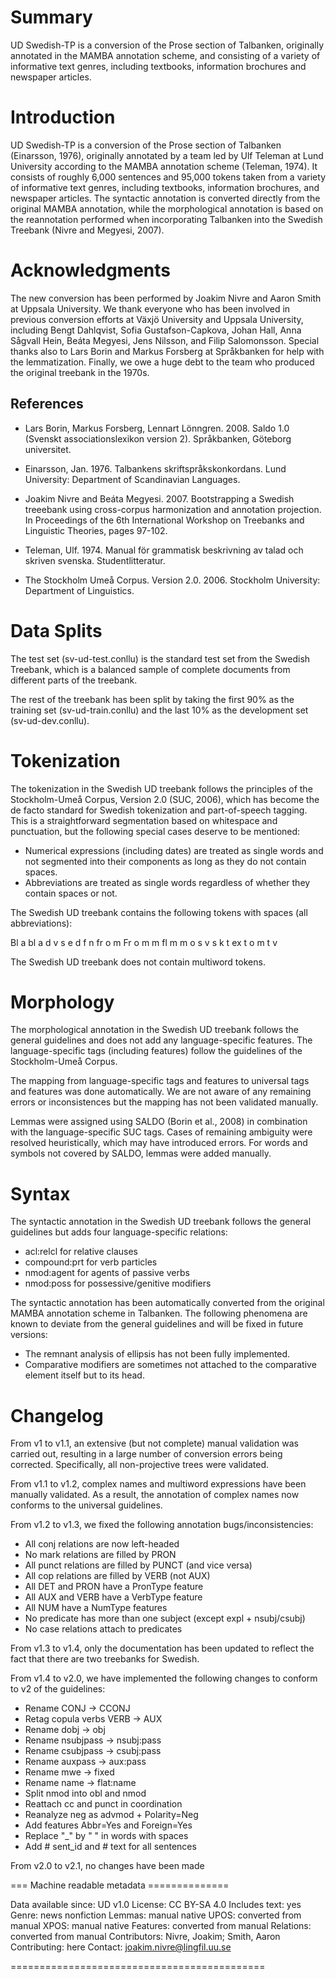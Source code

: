 # Summary

UD Swedish-TP is a conversion of the Prose section of Talbanken, originally 
annotated in the MAMBA annotation scheme, and consisting of a variety of 
informative text genres, including textbooks, information brochures and
newspaper articles. 

# Introduction

UD Swedish-TP is a conversion of the Prose section of Talbanken (Einarsson, 1976), 
originally annotated by a team led by Ulf Teleman at Lund University according to 
the MAMBA annotation scheme (Teleman, 1974). It consists of roughly 6,000 sentences 
and 95,000 tokens taken from a variety of informative text genres, including 
textbooks, information brochures, and newspaper articles. The syntactic annotation 
is converted directly from the original MAMBA annotation, while the morphological 
annotation is based on the reannotation performed when incorporating Talbanken into 
the Swedish Treebank (Nivre and Megyesi, 2007). 

# Acknowledgments 

The new conversion has been performed by Joakim Nivre and Aaron Smith at Uppsala 
University. We thank everyone who has been involved in previous conversion efforts 
at Växjö University and Uppsala University, including Bengt Dahlqvist, Sofia 
Gustafson-Capkova, Johan Hall, Anna Sågvall Hein, Beáta Megyesi, Jens Nilsson, and 
Filip Salomonsson. Special thanks also to Lars Borin and Markus Forsberg at 
Språkbanken for help with the lemmatization. Finally, we owe a huge debt to the 
team who produced the original treebank in the 1970s.

## References

* Lars Borin, Markus Forsberg, Lennart Lönngren. 2008. Saldo 1.0 (Svenskt
  associationslexikon version 2). Språkbanken, Göteborg universitet.

* Einarsson, Jan. 1976. Talbankens skriftspråkskonkordans. Lund University:
  Department of Scandinavian Languages.

* Joakim Nivre and Beáta Megyesi. 2007. Bootstrapping a Swedish treeebank
  using cross-corpus harmonization and annotation projection. In Proceedings
  of the 6th International Workshop on Treebanks and Linguistic Theories,
  pages 97-102.

* Teleman, Ulf. 1974. Manual för grammatisk beskrivning av talad och skriven
  svenska. Studentlitteratur.

* The Stockholm Umeå Corpus. Version 2.0. 2006. Stockholm University:
  Department of Linguistics.

# Data Splits

The test set (sv-ud-test.conllu) is the standard test set from the Swedish
Treebank, which is a balanced sample of complete documents from different
parts of the treebank.

The rest of the treebank has been split by taking the first 90% as the
training set (sv-ud-train.conllu) and the last 10% as the development set
(sv-ud-dev.conllu).

# Tokenization

The tokenization in the Swedish UD treebank follows the principles of the
Stockholm-Umeå Corpus, Version 2.0 (SUC, 2006), which has become the de facto
standard for Swedish tokenization and part-of-speech tagging. This is a
straightforward segmentation based on whitespace and punctuation, but the
following special cases deserve to be mentioned:

- Numerical expressions (including dates) are treated as single words and not
  segmented into their components as long as they do not contain spaces.
- Abbreviations are treated as single words regardless of whether they contain
  spaces or not. 

The Swedish UD treebank contains the following tokens with spaces (all abbreviations):

Bl a
bl a
d v s
e d
f n
fr o m
Fr o m
m fl
m m
o s v
s k
t ex
t o m
t v

The Swedish UD treebank does not contain multiword tokens.

# Morphology

The morphological annotation in the Swedish UD treebank follows the general
guidelines and does not add any language-specific features. The
language-specific tags (including features) follow the guidelines of the
Stockholm-Umeå Corpus.

The mapping from language-specific tags and features to universal tags and
features was done automatically. We are not aware of any remaining errors or
inconsistences but the mapping has not been validated manually.

Lemmas were assigned using SALDO (Borin et al., 2008) in combination with
the language-specific SUC tags. Cases of remaining ambiguity were resolved
heuristically, which may have introduced errors. For words and symbols not
covered by SALDO, lemmas were added manually.

# Syntax

The syntactic annotation in the Swedish UD treebank follows the general
guidelines but adds four language-specific relations:

- acl:relcl for relative clauses
- compound:prt for verb particles
- nmod:agent for agents of passive verbs
- nmod:poss for possessive/genitive modifiers

The syntactic annotation has been automatically converted from the original
MAMBA annotation scheme in Talbanken. The following phenomena are known to
deviate from the general guidelines and will be fixed in future versions:

- The remnant analysis of ellipsis has not been fully implemented.
- Comparative modifiers are sometimes not attached to the comparative element
  itself but to its head.

# Changelog

From v1 to v1.1, an extensive (but not complete) manual validation was
carried out, resulting in a large number of conversion errors being
corrected. Specifically, all non-projective trees were validated.

From v1.1 to v1.2, complex names and multiword expressions have been
manually validated. As a result, the annotation of complex names now
conforms to the universal guidelines.

From v1.2 to v1.3, we fixed the following annotation bugs/inconsistencies:
- All conj relations are now left-headed
- No mark relations are filled by PRON
- All punct relations are filled by PUNCT (and vice versa)
- All cop relations are filled by VERB (not AUX)
- All DET and PRON have a PronType feature
- All AUX and VERB have a VerbType feature
- All NUM have a NumType features
- No predicate has more than one subject (except expl + nsubj/csubj)
- No case relations attach to predicates

From v1.3 to v1.4, only the documentation has been updated to reflect
the fact that there are two treebanks for Swedish.

From v1.4 to v2.0, we have implemented the following changes to conform
to v2 of the guidelines:
- Rename CONJ -> CCONJ
- Retag copula verbs VERB -> AUX
- Rename dobj -> obj
- Rename nsubjpass -> nsubj:pass
- Rename csubjpass -> csubj:pass
- Rename auxpass -> aux:pass
- Rename mwe -> fixed
- Rename name -> flat:name
- Split nmod into obl and nmod
- Reattach cc and punct in coordination
- Reanalyze neg as advmod + Polarity=Neg
- Add features Abbr=Yes and Foreign=Yes
- Replace "_" by " " in words with spaces
- Add # sent_id and # text for all sentences
 
From v2.0 to v2.1, no changes have been made

=== Machine readable metadata ==============

Data available since: UD v1.0
License: CC BY-SA 4.0
Includes text: yes
Genre: news nonfiction
Lemmas: manual native
UPOS: converted from manual
XPOS: manual native
Features: converted from manual
Relations: converted from manual
Contributors: Nivre, Joakim; Smith, Aaron
Contributing: here
Contact: joakim.nivre@lingfil.uu.se

============================================
